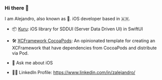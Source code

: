 ### Hi there :wave:

I am Alejandro, also known as 🥷. iOS developer based in :argentina:.

- :package: [Kuru](https://github.com/zalazara/Kuru): iOS library for SDDUI (Server Data Driven UI) in SwiftUI
- 🛠️ [XCFramework CocoaPods](https://github.com/zalazara/pod-template-xcframework): An opinionated template for creating an XCFramework that have dependencies from CocoaPods and distribute via Pod.
- :speech_balloon: Ask me about iOS

- :man_technologist: LinkedIn Profile: https://www.linkedin.com/in/zalejandro/
